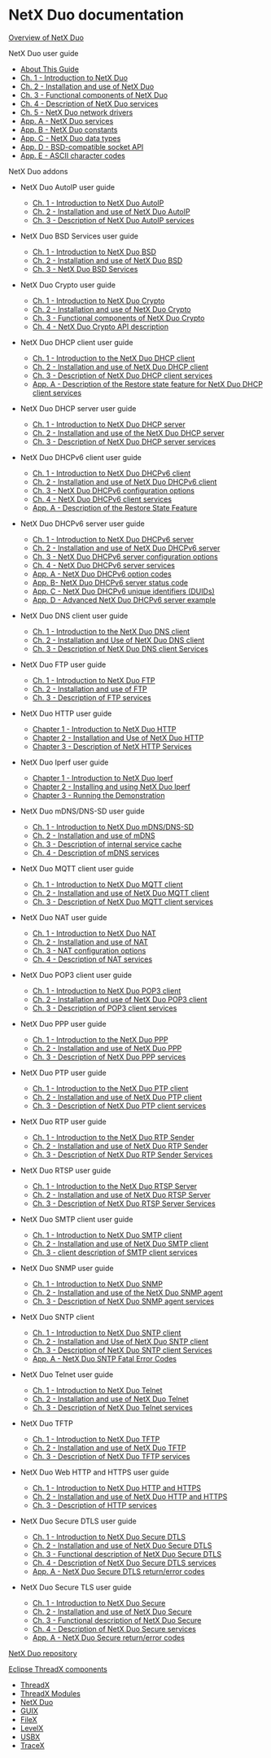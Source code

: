 # NetX Duo documentation

[Overview of NetX Duo](overview-netx-duo.md)

NetX Duo user guide
- [About This Guide](about-this-guide.md)
- [Ch. 1 - Introduction to NetX Duo](chapter1.md)
- [Ch. 2 - Installation and use of NetX Duo](chapter2.md)
- [Ch. 3 - Functional components of NetX Duo](chapter3.md)
- [Ch. 4 - Description of NetX Duo services](chapter4.md)
- [Ch. 5 - NetX Duo network drivers](chapter5.md)
- [App. A - NetX Duo services](appendix-a.md)
- [App. B - NetX Duo constants](appendix-b.md)
- [App. C - NetX Duo data types](appendix-c.md)
- [App. D - BSD-compatible socket API](appendix-d.md)
- [App. E - ASCII character codes](appendix-e.md)

NetX Duo addons
- NetX Duo AutoIP user guide
  - [Ch. 1 - Introduction to NetX Duo AutoIP](netx-duo-auto-ip/chapter1.md)
  - [Ch. 2 - Installation and use of NetX Duo AutoIP](netx-duo-auto-ip/chapter2.md)
  - [Ch. 3 - Description of NetX Duo AutoIP services](netx-duo-auto-ip/chapter3.md)

- NetX Duo BSD Services user guide
  - [Ch. 1 - Introduction to NetX Duo BSD](netx-duo-bsd/chapter1.md)
  - [Ch. 2 - Installation and use of NetX Duo BSD](netx-duo-bsd/chapter2.md)
  - [Ch. 3 - NetX Duo BSD Services](netx-duo-bsd/chapter3.md)

- NetX Duo Crypto user guide
  - [Ch. 1 - Introduction to NetX Duo Crypto](../netx/netx-crypto/chapter1.md)
  - [Ch. 2 - Installation and use of NetX Duo Crypto](../netx/netx-crypto/chapter2.md)
  - [Ch. 3 - Functional components of NetX Duo Crypto](../netx/netx-crypto/chapter3.md)
  - [Ch. 4 - NetX Duo Crypto API description](../netx/netx-crypto/chapter4.md)

- NetX Duo DHCP client user guide
  - [Ch. 1 - Introduction to the NetX Duo DHCP client](netx-duo-dhcp-client/chapter1.md)
  - [Ch. 2 - Installation and use of NetX Duo DHCP client](netx-duo-dhcp-client/chapter2.md)
  - [Ch. 3 - Description of NetX Duo DHCP client services](netx-duo-dhcp-client/chapter3.md)
  - [App. A - Description of the Restore state feature for NetX Duo DHCP client services](netx-duo-dhcp-client/appendixA.md)

- NetX Duo DHCP server user guide
  - [Ch. 1 - Introduction to NetX Duo DHCP server](netx-duo-dhcp-server/chapter1.md)
  - [Ch. 2 - Installation and use of the NetX Duo DHCP server](netx-duo-dhcp-server/chapter2.md)
  - [Ch. 3 - Description of NetX Duo DHCP server services](netx-duo-dhcp-server/chapter3.md)

- NetX Duo DHCPv6 client user guide
  - [Ch. 1 - Introduction to NetX Duo DHCPv6 client](netx-duo-dhcpv6-client/chapter1.md)
  - [Ch. 2 - Installation and use of NetX Duo DHCPv6 client](netx-duo-dhcpv6-client/chapter2.md)
  - [Ch. 3 - NetX Duo DHCPv6 configuration options](netx-duo-dhcpv6-client/chapter3.md)
  - [Ch. 4 - NetX Duo DHCPv6 client services](netx-duo-dhcpv6-client/chapter4.md)
  - [App. A - Description of the Restore State Feature](netx-duo-dhcpv6-client/appendix-a.md)

- NetX Duo DHCPv6 server user guide
  - [Ch. 1 - Introduction to NetX Duo DHCPv6 server](netx-duo-dhcpv6-server/chapter1.md)
  - [Ch. 2 - Installation and use of NetX Duo DHCPv6 server](netx-duo-dhcpv6-server/chapter2.md)
  - [Ch. 3 - NetX Duo DHCPv6 server configuration options](netx-duo-dhcpv6-server/chapter3.md)
  - [Ch. 4 - NetX Duo DHCPv6 server services](netx-duo-dhcpv6-server/chapter4.md)
  - [App. A - NetX Duo DHCPv6 option codes](netx-duo-dhcpv6-server/appendix-a.md)
  - [App. B- NetX Duo DHCPv6 server status code](netx-duo-dhcpv6-server/appendix-b.md)
  - [App. C - NetX Duo DHCPv6 unique identifiers (DUIDs)](netx-duo-dhcpv6-server/appendix-c.md)
  - [App. D - Advanced NetX Duo DHCPv6 server example](netx-duo-dhcpv6-server/appendix-d.md)

- NetX Duo DNS client user guide
  - [Ch. 1 - Introduction to the NetX Duo DNS client](netx-duo-dns/chapter1.md)
  - [Ch. 2 - Installation and Use of NetX Duo DNS client](netx-duo-dns/chapter2.md)
  - [Ch. 3 - Description of NetX Duo DNS client Services](netx-duo-dns/chapter3.md)

- NetX Duo FTP user guide
  - [Ch. 1 - Introduction to NetX Duo FTP](netx-duo-ftp/chapter1.md)
  - [Ch. 2 - Installation and use of FTP](netx-duo-ftp/chapter2.md)
  - [Ch. 3 - Description of FTP services](netx-duo-ftp/chapter3.md)

- NetX Duo HTTP user guide
  - [Chapter 1 - Introduction to NetX Duo HTTP](netx-duo-http/Chapter1.md)
  - [Chapter 2 - Installation and Use of NetX Duo HTTP](netx-duo-http/Chapter2.md)
  - [Chapter 3 - Description of NetX HTTP Services](netx-duo-http/Chapter3.md)

- NetX Duo Iperf user guide
  - [Chapter 1 - Introduction to NetX Duo Iperf](netx-duo-iperf/chapter1.md)
  - [Chapter 2 - Installing and using NetX Duo Iperf](netx-duo-iperf/chapter2.md)
  - [Chapter 3 - Running the Demonstration](netx-duo-iperf/chapter3.md)

- NetX Duo mDNS/DNS-SD user guide
  - [Ch. 1 - Introduction to NetX Duo mDNS/DNS-SD](netx-duo-mdns/chapter1.md)
  - [Ch. 2 - Installation and use of mDNS](netx-duo-mdns/chapter2.md)
  - [Ch. 3 - Description of internal service cache](netx-duo-mdns/chapter3.md)
  - [Ch. 4 - Description of mDNS services](netx-duo-mdns/chapter4.md)

- NetX Duo MQTT client user guide
  - [Ch. 1 - Introduction to NetX Duo MQTT client](netx-duo-mqtt/chapter1.md)
  - [Ch. 2 - Installation and use of NetX Duo MQTT client](netx-duo-mqtt/chapter2.md)
  - [Ch. 3 - Description of NetX Duo MQTT client services](netx-duo-mqtt/chapter3.md)

- NetX Duo NAT user guide
  - [Ch. 1 - Introduction to NetX Duo NAT](netx-duo-nat/chapter1.md)
  - [Ch. 2 - Installation and use of NAT](netx-duo-nat/chapter2.md)
  - [Ch. 3 - NAT configuration options](netx-duo-nat/chapter3.md)
  - [Ch. 4 - Description of NAT services](netx-duo-nat/chapter4.md)

- NetX Duo POP3 client user guide
  - [Ch. 1 - Introduction to NetX Duo POP3 client](netx-duo-pop3-client/chapter1.md)
  - [Ch. 2 - Installation and use of NetX Duo POP3 client](netx-duo-pop3-client/chapter2.md)
  - [Ch. 3 - Description of POP3 client services](netx-duo-pop3-client/chapter3.md)

- NetX Duo PPP user guide
  - [Ch. 1 - Introduction to the NetX Duo PPP](netx-duo-ppp/chapter1.md)
  - [Ch. 2 - Installation and use of NetX Duo PPP](netx-duo-ppp/chapter2.md)
  - [Ch. 3 - Description of NetX Duo PPP services](netx-duo-ppp/chapter3.md)

- NetX Duo PTP user guide
  - [Ch. 1 - Introduction to the NetX Duo PTP client](netx-duo-ptp-client/chapter1.md)
  - [Ch. 2 - Installation and use of NetX Duo PTP client](netx-duo-ptp-client/chapter2.md)
  - [Ch. 3 - Description of NetX Duo PTP client services](netx-duo-ptp-client/chapter3.md)

- NetX Duo RTP user guide
  - [Ch. 1 - Introduction to the NetX Duo RTP Sender](netx-duo-rtp/chapter1.md)
  - [Ch. 2 - Installation and use of NetX Duo RTP Sender](netx-duo-rtp/chapter2.md)
  - [Ch. 3 - Description of NetX Duo RTP Sender Services](netx-duo-rtp/chapter3.md)

- NetX Duo RTSP user guide
  - [Ch. 1 - Introduction to the NetX Duo RTSP Server](netx-duo-rtsp/chapter1.md)
  - [Ch. 2 - Installation and use of NetX Duo RTSP Server](netx-duo-rtsp/chapter2.md)
  - [Ch. 3 - Description of NetX Duo RTSP Server Services](netx-duo-rtsp/chapter3.md)

- NetX Duo SMTP client user guide
  - [Ch. 1 - Introduction to NetX Duo SMTP client](netx-duo-smtp-client/chapter1.md)
  - [Ch. 2 - Installation and use of NetX Duo SMTP client](netx-duo-smtp-client/chapter2.md)
  - [Ch. 3 - client description of SMTP client services](netx-duo-smtp-client/chapter3.md)

- NetX Duo SNMP user guide
  - [Ch. 1 - Introduction to NetX Duo SNMP](netx-duo-snmp/chapter1.md)  
  - [Ch. 2 - Installation and use of the NetX Duo SNMP agent](netx-duo-snmp/chapter2.md)
  - [Ch. 3 - Description of NetX Duo SNMP agent services](netx-duo-snmp/chapter3.md)

- NetX Duo SNTP client
  - [Ch. 1 - Introduction to NetX Duo SNTP client](netx-duo-sntp-client/chapter1.md)
  - [Ch. 2 - Installation and Use of NetX Duo SNTP client](netx-duo-sntp-client/chapter2.md)
  - [Ch. 3 - Description of NetX Duo SNTP client Services](netx-duo-sntp-client/chapter3.md)
  - [App. A - NetX Duo SNTP Fatal Error Codes](netx-duo-sntp-client/appendix-a.md)

- NetX Duo Telnet user guide
  - [Ch. 1 - Introduction to NetX Duo Telnet](netx-duo-telnet/chapter1.md)
  - [Ch. 2 - Installation and use of NetX Duo Telnet](netx-duo-telnet/chapter2.md)
  - [Ch. 3 - Description of NetX Duo Telnet services](netx-duo-telnet/chapter3.md)

- NetX Duo TFTP
  - [Ch. 1 - Introduction to NetX Duo TFTP](netx-duo-tftp/chapter1.md)
  - [Ch. 2 - Installation and use of NetX Duo TFTP](netx-duo-tftp/chapter2.md)
  - [Ch. 3 - Description of NetX Duo TFTP services](netx-duo-tftp/chapter3.md)

- NetX Duo Web HTTP and HTTPS user guide
  - [Ch. 1 - Introduction to NetX Duo HTTP and HTTPS](netx-duo-web-http/chapter1.md)
  - [Ch. 2 - Installation and use of NetX Duo HTTP and HTTPS](netx-duo-web-http/chapter2.md)
  - [Ch. 3 - Description of HTTP services](netx-duo-web-http/chapter3.md)

- NetX Duo Secure DTLS user guide
  - [Ch. 1 - Introduction to NetX Duo Secure DTLS](netx-duo-secure-dtls/chapter1.md)
  - [Ch. 2 - Installation and use of NetX Duo Secure DTLS](netx-duo-secure-dtls/chapter2.md)
  - [Ch. 3 - Functional description of NetX Duo Secure DTLS](netx-duo-secure-dtls/chapter3.md)
  - [Ch. 4 - Description of NetX Duo Secure DTLS services](netx-duo-secure-dtls/chapter4.md)
  - [App. A - NetX Duo Secure DTLS return/error codes](netx-duo-secure-dtls/appendix-a.md)

- NetX Duo Secure TLS user guide
  - [Ch. 1 - Introduction to NetX Duo Secure](netx-duo-secure-tls/chapter1.md)
  - [Ch. 2 - Installation and use of NetX Duo Secure](netx-duo-secure-tls/chapter2.md)
  - [Ch. 3 - Functional description of NetX Duo Secure](netx-duo-secure-tls/chapter3.md)
  - [Ch. 4 - Description of NetX Duo Secure services](netx-duo-secure-tls/chapter4.md)
  - [App. A - NetX Duo Secure return/error codes](netx-duo-secure-tls/appendix-a.md)

[NetX Duo repository](https://github.com/azure-rtos/netxduo)


[Eclipse ThreadX components](../../README.md)
- [ThreadX](../threadx/index.md)
- [ThreadX Modules](../threadx-modules/index.md)
- [NetX Duo](../netx-duo/index.md)
- [GUIX](../guix/index.md)
- [FileX](../filex/index.md)
- [LevelX](../levelx/index.md)
- [USBX](../usbx/index.md)
- [TraceX](../tracex/index.md)
